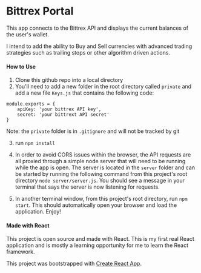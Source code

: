 Bittrex Portal
=====
This app connects to the Bittrex API and displays the current balances of the user's wallet.

I intend to add the ability to Buy and Sell currencies with advanced trading strategies such as trailing stops or other algorithm driven actions.

#### How to Use
1. Clone this github repo into a local directory
2. You'll need to add a new folder in the root directory called `private` and add a new file `Keys.js` that contains the following code:
```
module.exports = {
    apiKey: 'your bittrex API key',
    secret: 'your bittrext API secret'
}
```
Note: the `private` folder is in `.gitignore` and will not be tracked by git

3. run `npm install`

4. In order to avoid CORS issues within the browser, the API requests are all proxied through a simple node server that will need to be running while the app is open. The server is located in the `server` folder and can be started by running the following command from this project's root directory `node server/server.js`. You should see a message in your terminal that says the server is now listening for requests.

5. In another terminal window, from this project's root directory, run `npm start`. This should automatically open your browser and load the application. Enjoy!

#### Made with React

This project is open source and made with React. This is my first real React application and is mostly a learning opportunity for me to learn the React framework.

This project was bootstrapped with [Create React App](https://github.com/facebookincubator/create-react-app).
